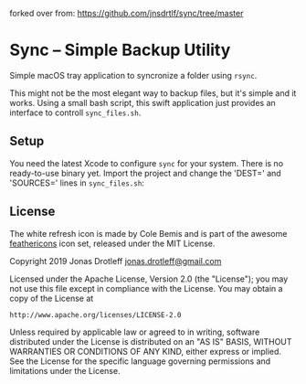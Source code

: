 forked over from: https://github.com/jnsdrtlf/sync/tree/master

# Sync – Simple Backup Utility
Simple macOS tray application to syncronize a folder using `rsync`.

This might not be the most elegant way to backup files, but it's simple and it works.
Using a small bash script, this swift application just provides an interface to controll `sync_files.sh`.


## Setup
You need the latest Xcode to configure `sync` for your system. There is no ready-to-use binary yet.
Import the project and change the 'DEST=' and 'SOURCES=' lines in `sync_files.sh`:

## License

The white refresh icon is made by Cole Bemis and is part of the awesome [feathericons](https://feathericons.com/) icon set, released under the MIT License.

Copyright 2019 Jonas Drotleff <jonas.drotleff@gmail.com>

Licensed under the Apache License, Version 2.0 (the "License");
you may not use this file except in compliance with the License.
You may obtain a copy of the License at

    http://www.apache.org/licenses/LICENSE-2.0

Unless required by applicable law or agreed to in writing, software
distributed under the License is distributed on an "AS IS" BASIS,
WITHOUT WARRANTIES OR CONDITIONS OF ANY KIND, either express or implied.
See the License for the specific language governing permissions and
limitations under the License.
